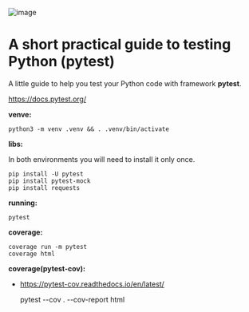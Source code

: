 ![image](https://user-images.githubusercontent.com/1257048/204163799-a6a9e866-1ca8-4c72-8cf5-26217e3526c5.png)

# A short practical guide to testing Python (pytest)

A little guide to help you test your Python code with framework __pytest__.

https://docs.pytest.org/


__venve:__

    python3 -m venv .venv && . .venv/bin/activate

__libs:__

In both environments you will need to install it only once.

    pip install -U pytest
    pip install pytest-mock
    pip install requests

__running:__

    pytest

__coverage:__

    coverage run -m pytest
    coverage html


__coverage(pytest-cov):__

- https://pytest-cov.readthedocs.io/en/latest/

    pytest --cov . --cov-report html
